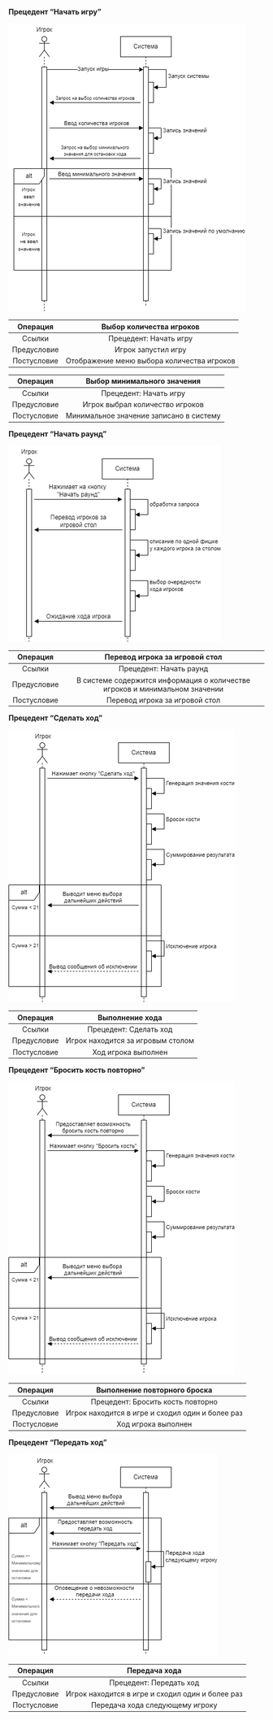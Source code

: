 ﻿**Прецедент “Начать игру”**

![](Aspose.Words.50806f09-19c4-4353-91ac-560b512e492d.001.png)

|**Операция**|**Выбор количества игроков**|
| :-: | :-: |
|Ссылки|Прецедент: Начать игру|
|Предусловие|Игрок запустил игру|
|Постусловие|Отображение меню выбора количества игроков|

|**Операция**|**Выбор минимального значения** |
| :-: | :-: |
|Ссылки|Прецедент: Начать игру|
|Предусловие|Игрок выбрал количество игроков|
|Постусловие|Минимальное значение записано в систему|




**Прецедент “Начать раунд”**

![](Aspose.Words.50806f09-19c4-4353-91ac-560b512e492d.002.png)

|**Операция**|**Перевод игрока за игровой стол**|
| :-: | :-: |
|Ссылки|Прецедент: Начать раунд|
|Предусловие|В системе содержится информация о количестве игроков и минимальном значении|
|Постусловие|Перевод игрока за игровой стол|

**Прецедент “Сделать ход”**

![](Aspose.Words.50806f09-19c4-4353-91ac-560b512e492d.003.png)

|**Операция**|**Выполнение хода**|
| :-: | :-: |
|Ссылки|Прецедент: Сделать ход|
|Предусловие|Игрок находится за игровым столом|
|Постусловие|Ход игрока выполнен|







**Прецедент “Бросить кость повторно”**

![](Aspose.Words.50806f09-19c4-4353-91ac-560b512e492d.004.png)

|**Операция**|**Выполнение повторного броска**|
| :-: | :-: |
|Ссылки|Прецедент: Бросить кость повторно|
|Предусловие|Игрок находится в игре и сходил один и более раз|
|Постусловие|Ход игрока выполнен|







**Прецедент “Передать ход”**

![](Aspose.Words.50806f09-19c4-4353-91ac-560b512e492d.005.png)

|**Операция**|**Передача хода**|
| :-: | :-: |
|Ссылки|Прецедент: Передать ход|
|Предусловие|Игрок находится в игре и сходил один и более раз|
|Постусловие|Передача хода следующему игроку |

